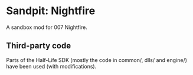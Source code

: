 Sandpit: Nightfire
==================

A sandbox mod for 007 Nightfire.

Third-party code
----------------
Parts of the Half-Life SDK (mostly the code in common/, dlls/ and engine/) have been used (with modifications).
